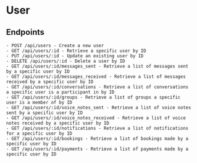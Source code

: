 # User

## Endpoints
    - POST /api/users - Create a new user
    - GET /api/users/:id - Retrieve a specific user by ID
    - PUT /api/users/:id - Update an existing user by ID
    - DELETE /api/users/:id - Delete a user by ID
    - GET /api/users/:id/messages_sent - Retrieve a list of messages sent by a specific user by ID
    - GET /api/users/:id/messages_received - Retrieve a list of messages received by a specific user by ID
    - GET /api/users/:id/conversations - Retrieve a list of conversations a specific user is a participant in by ID
    - GET /api/users/:id/groups - Retrieve a list of groups a specific user is a member of by ID
    - GET /api/users/:id/voice_notes_sent - Retrieve a list of voice notes sent by a specific user by ID
    - GET /api/users/:id/voice_notes_received - Retrieve a list of voice notes received by a specific user by ID
    - GET /api/users/:id/notifications - Retrieve a list of notifications for a specific user by ID
    - GET /api/users/:id/bookings - Retrieve a list of bookings made by a specific user by ID
    - GET /api/users/:id/payments - Retrieve a list of payments made by a specific user by ID